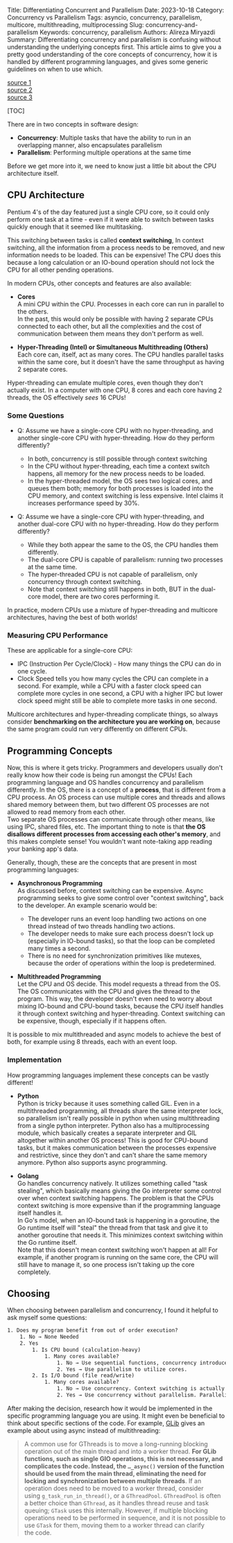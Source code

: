 Title: Differentiating Concurrent and Parallelism
Date: 2023-10-18
Category: Concurrency vs Parallelism
Tags: asyncio, concurrency, parallelism, multicore, multithreading, multiprocessing
Slug: concurrency-and-parallelism
Keywords: concurrency, parallelism
Authors: Alireza Miryazdi
Summary: Differentiating concurrency and parallelism is confusing without understanding the underlying concepts first. This article aims to give you a pretty good understanding of the core concepts of concurrency, how it is handled by different programming languages, and gives some generic guidelines on when to use which.

[source 1](https://www.howtogeek.com/194756/cpu-basics-multiple-cpus-cores-and-hyper-threading-explained/)  
[source 2](https://www.intel.com/content/www/us/en/gaming/resources/hyper-threading.html)  
[source 3](https://www.baeldung.com/cs/multithreading-vs-hyperthreading)  

[TOC]

There are in two concepts in software design:
- **Concurrency**: Multiple tasks that have the ability to run in an overlapping manner, also encapsulates parallelism
- **Parallelism**: Performing multiple operations at the same time  

Before we get more into it, we need to know just a little bit about the CPU architecture itself.

## CPU Architecture  

Pentium 4's of the day featured just a single CPU core, so it could only perform one task at a time - even if it were able to switch between tasks quickly enough that it seemed like multitasking.  

This switching between tasks is called **context switching**, In context switching, all the information from a process needs to be removed, and new information needs to be loaded. This can be expensive! The CPU does this because a long calculation or an IO-bound operation should not lock the CPU for all other pending operations.  

In modern CPUs, other concepts and features are also available:  

- **Cores**  
A mini CPU within the CPU. Processes in each core can run in parallel to the others.  
In the past, this would only be possible with having 2 separate CPUs connected to each other, but all the complexities and the cost of communication between them means they don't perform as well.

- **Hyper-Threading (Intel) or Simultaneous Multithreading (Others)**  
Each core can, itself, act as many cores. The CPU handles parallel tasks within the same core, but it doesn't have the same throughput as having 2 separate cores.  

Hyper-threading can emulate multiple cores, even though they don't actually exist. In a computer with one CPU, 8 cores and each core having 2 threads, the OS effectively *sees* 16 CPUs!
### Some Questions  
- Q: Assume we have a single-core CPU with no hyper-threading, and another single-core CPU with hyper-threading. How do they perform differently?
	- In both, concurrency is still possible through context switching
	- In the CPU without hyper-threading, each time a context switch happens, all memory for the new process needs to be loaded.
	- In the hyper-threaded model, the OS sees two logical cores, and queues them both; memory for both processes is loaded into the CPU memory, and context switching is less expensive. Intel claims it increases performance speed by 30%.

- Q: Assume we have a single-core CPU with hyper-threading, and another dual-core CPU with no hyper-threading. How do they perform differently?
	- While they both appear the same to the OS, the CPU handles them differently.
	- The dual-core CPU is capable of parallelism: running two processes at the same time.
	- The hyper-threaded CPU is not capable of parallelism, only concurrency through context switching.
	- Note that context switching still happens in both, BUT in the dual-core model, there are two cores performing it.  

In practice, modern CPUs use a mixture of hyper-threading and multicore architectures, having the best of both worlds!

### Measuring CPU Performance  

These are applicable for a single-core CPU:
- IPC (Instruction Per Cycle/Clock) - How many things the CPU can do in one cycle.
- Clock Speed tells you how many cycles the CPU can complete in a second.
For example, while a CPU with a faster clock speed can complete more cycles in one second, a CPU with a higher IPC but lower clock speed might still be able to complete more tasks in one second.  

Multicore architectures and hyper-threading complicate things, so always consider **benchmarking on the architecture you are working on**, because the same program could run very differently on different CPUs. 

## Programming Concepts  

Now, this is where it gets tricky. Programmers and developers usually don't really know how their code is being run amongst the CPUs! Each programming language and OS handles concurrency and parallelism differently. 
In the OS, there is a concept of a **process**, that is different from a CPU process. An OS process can use multiple cores and threads and allows shared memory between them, but two different OS processes are not allowed to read memory from each other.  
Two separate OS processes can communicate through other means, like using IPC, shared files, etc. The important thing to note is that **the OS disallows different processes from accessing each other's memory**, and this makes complete sense! You wouldn't want note-taking app reading your banking app's data.  

Generally, though, these are the concepts that are present in most programming languages:

- **Asynchronous Programming**  
As discussed before, context switching can be expensive. Async programming seeks to give some control over "context switching", back to the developer. An example scenario would be:
	- The developer runs an event loop handling two actions on one thread instead of two threads handling two actions.
	- The developer needs to make sure each process doesn't lock up (especially in IO-bound tasks), so that the loop can be completed many times a second.
	- There is no need for synchronization primitives like mutexes, because the order of operations within the loop is predetermined.

- **Multithreaded Programming**  
Let the CPU and OS decide. This model requests a thread from the OS. The OS communicates with the CPU and gives the thread to the program. This way, the developer doesn't even need to worry about mixing IO-bound and CPU-bound tasks, because the CPU itself handles it through context switching and hyper-threading. Context switching can be expensive, though, especially if it happens often.  

It is possible to mix multithreaded and async models to achieve the best of both, for example using 8 threads, each with an event loop.

### Implementation  

How programming languages implement these concepts can be vastly different!

- **Python**  
Python is tricky because it uses something called GIL. Even in a multithreaded programming, all threads share the same interpreter lock, so parallelism isn't really possible in python when using multithreading from a single python interpreter.
Python also has a multiprocessing module, which basically creates a separate interpreter and GIL altogether within another OS process! This is good for CPU-bound tasks, but it makes communication between the processes expensive and restrictive, since they don't and can't share the same memory anymore.
Python also supports async programming.

- **Golang**  
Go handles concurrency natively. It utilizes something called "task stealing", which basically means giving the Go interpreter some control over when context switching happens. The problem is that the CPUs context switching is more expensive than if the programming language itself handles it.  
In Go's model, when an IO-bound task is happening in a goroutine, the Go runtime itself will "steal" the thread from that task and give it to another goroutine that needs it. This minimizes context switching within the Go runtime itself.  
Note that this doesn't mean context switching won't happen at all! For example, if another program is running on the same core, the CPU will still have to manage it, so one process isn't taking up the core completely.  

## Choosing  

When choosing between parallelism and concurrency, I found it helpful to ask myself some questions:  
```txt
1. Does my program benefit from out of order execution?
	1. No → None Needed
	2. Yes
		1. Is CPU bound (calculation-heavy)
			1. Many cores available? 
				1. No → Use sequential functions, concurrency introduces context switching and slows the code
				2. Yes → Use parallelism to utilize cores.
		2. Is I/O bound (file read/write)
			1. Many cores available?
				1. No → Use concurrency. Context switching is actually beneficial since waiting for I/O anyway.
				2. Yes → Use concurrency without parallelism. Parallelism doesn't give much of a boost (I/O blocks, either way)
```

After making the decision, research how it would be implemented in the specific programming language you are using. It might even be beneficial to think about specific sections of the code. For example, [GLib](https://docs.gtk.org/glib/threads.html) gives an example about using async instead of multithreading:

> A common use for GThreads is to move a long-running blocking operation out of the main thread and into a worker thread. **For GLib functions, such as single GIO operations, this is not necessary, and complicates the code. Instead, the `…_async()` version of the function should be used from the main thread, eliminating the need for locking and synchronization between multiple threads**. If an operation does need to be moved to a worker thread, consider using `g_task_run_in_thread()`, or a `GThreadPool`. `GThreadPool` is often a better choice than `GThread`, as it handles thread reuse and task queuing; `GTask` uses this internally.
   However, if multiple blocking operations need to be performed in sequence, and it is not possible to use `GTask` for them, moving them to a worker thread can clarify the code.

